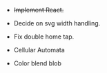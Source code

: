 - ~~Implement React.~~
- Decide on svg width handling.
- Fix double home tap.

- Cellular Automata
- Color blend blob
